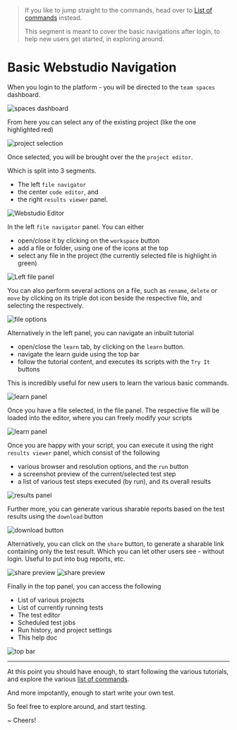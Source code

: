 > If you like to jump straight to the commands, head over to [List of commands](scripting/list_of_commands.md) instead.
>
> This segment is meant to cover the basic navigations after login, to help new users get started, in exploring around.

# Basic Webstudio Navigation

When you login to the platform - you will be directed to the `team spaces` dashboard.

![spaces dashboard](../images/spaces-dashboard.png)

From here you can select any of the existing project (like the one highlighted red)

![project selection](../images/project/select-project.png)

Once selected, you will be brought over the the `project editor`.

Which is split into 3 segments. 
- The left `file navigator`
- the center `code editor`, and 
- the right `results viewer` panel.

![Webstudio Editor](../images/editor/editor-overview.png)

In the left `file navigator` panel. You can either 
- open/close it by clicking on the `workspace` button
- add a file or folder, using one of the icons at the top
- select any file in the project (the currently selected file is highlight in green)

![Left file panel](../images/editor/left-file-panel.png)

You can also perform several actions on a file, such as `rename`, `delete` or `move` by clicking on its triple dot icon beside the respective file, and selecting the respectively.

![file options](../images/editor/file-options.png)

Alternatively in the left panel, you can navigate an inbuilt tutorial
- open/close the `learn` tab, by clicking on the `learn` button.
- navigate the learn guide using the top bar
- follow the tutorial content, and executes its scripts with the `Try It` buttons

This is incredibly useful for new users to learn the various basic commands.

![learn panel](../images/editor/left-learn-tab.png)

Once you have a file selected, in the file panel. The respective file will be loaded into the editor, where you can freely modify your scripts

![learn panel](../images/editor/file-editor.png)

Once you are happy with your script, you can execute it using the right `results viewer` panel, which consist of the following
- various browser and resolution options, and the `run` button
- a screenshot preview of the current/selected test step
- a list of various test steps executed (by run), and its overall results

![results panel](../images/editor/results-viewer.png)

Further more, you can generate various sharable reports based on the test results using the `download` button

![download button](../images/editor/download-button.png)

Alternatively, you can click on the `share` button, to generate a sharable link containing only the test result. Which you can let other users see - without login. Useful to put into bug reports, etc.

![share preview](../images/editor/share-button.png)
![share preview](../images/editor/share-preview.png)

Finally in the top panel, you can access the following
- List of various projects
- List of currently running tests
- The test editor
- Scheduled test jobs
- Run history, and project settings
- This help doc

![top bar](../images/editor/top-bar.png)

---

At this point you should have enough, to start following the various tutorials, and explore the various [list of commands](scripting/list_of_commands.md). 

And more impotantly, enough to start write your own test. 

So feel free to explore around, and start testing.

~ Cheers!